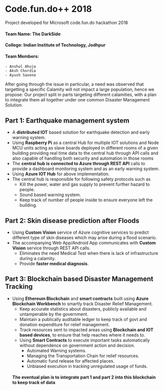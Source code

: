 # Code.fun.do++ 2018
Project developed for Microsoft code.fun.do hackathon 2018

#### Team Name: The DarkSide

#### College: Indian Institute of Technology, Jodhpur 

#### Team Members: 
    - Anshul Ahuja
    - Aksh Chordia
    - Ayush Saxena

 After going through the issue in particular, a need was observed that targetting a specific Calamity will not impact a large  population, hence we propose: Our project split in parts targeting different calamities, with a plan to integrate them all together under one common Disaster Management Solution.

## Part 1: Earthquake management system

- A **distributed IOT** based solution for earthquake detection and early warning system.
- Using **Raspberry Pi** as a central Hub for multiple IOT solutions and Node MCU units acting as slave boards deployed in different rooms of a given building providing real time data to the central hub through API calls and also capable of handling both security and automation in those rooms
- The **central hub is connected to Azure through REST API** calls to provide a dashboard monitoring system and as an early warning system.
- Using **Azure IOT Hub** for above implementation.
- The central hub is responsible for following safety protocols such as
    - Kill the power, water and gas supply to prevent further hazard to people.  
    - Sound based warning system.
    - Keep track of number of people inside to ensure everyone left the building.
   
## Part 2: Skin disease prediction after Floods

- Using **Custom Vision** service of Azure cognitive services to predict different type of skin diseases which may arise during a flood scenario.
- The accompanying Web App/Android App communicates with **Custom Vision** service through REST API calls.
    - Eliminates the need Medical Test when there is lack of infrastructure during a calamity.
    - Provide **faster medical diagnosis**.

## Part 3: Blockchain based Disaster Management Tracking 

- Using **Ethereum Blockchain** and **smart contracts** built using **Azure Blockchain Workbench** to smartly track Disaster Relief Management. 
    - Keep accurate statistics about disasters, publicly available and untamperable by the government.
    - Maintain a publically auditable ledger to keep track of govt and donation expenditure for relief management.
    - Track resources sent to impacted areas using **Blockchain and IOT based devices**, to ensure that help reaches where it needs to.
    - Using **Smart Contracts** to execute important tasks automatically without dependence on government action and decision.       
        - Automated Warning systems.
        - Managing the Transportation Chain for relief resources.
        - Automatic fund release for affected places.      
        - Unbiased execution in tracking unregulated usage of funds.
    #### The eventual plan is to integrate part 1 and part 2 into this blockchain to keep track of data
                
